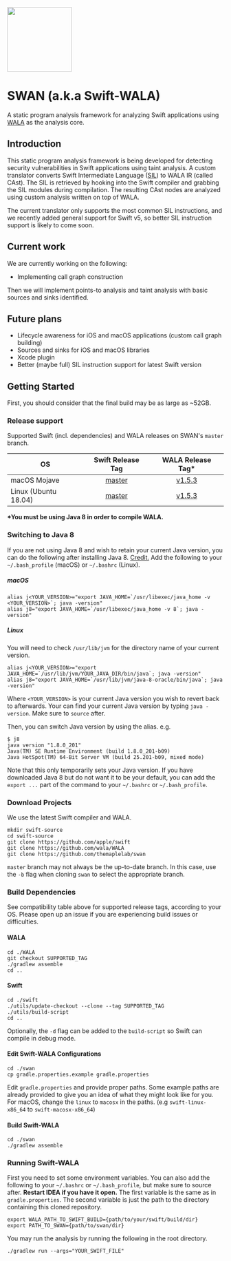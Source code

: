 
<img src="https://karimali.ca/resources/images/projects/swan.png" width="150">

# SWAN (a.k.a Swift-WALA)
A static program analysis framework for analyzing Swift applications using [WALA](https://github.com/wala/WALA) as the analysis core. 

## Introduction

This static program analysis framework is being developed for detecting security vulnerabilities in Swift applications using taint analysis. A custom translator converts Swift Intermediate Language ([SIL](https://github.com/apple/swift/blob/master/docs/SIL.rst)) to WALA IR (called CAst). The SIL is retrieved by hooking into the Swift compiler and grabbing the SIL modules during compilation. The resulting CAst nodes are analyzed using custom analysis written on top of WALA.

The current translator only supports the most common SIL instructions, and we recently added general support for Swift v5, so better SIL instruction support is likely to come soon.

## Current work
We are currently working on the following:
- Implementing call graph construction

Then we will implement points-to analysis and taint analysis with basic sources and sinks identified.

## Future plans
- Lifecycle awareness for iOS and macOS applications (custom call graph building)
- Sources and sinks for iOS and macOS libraries
- Xcode plugin
- Better (maybe full) SIL instruction support for latest Swift version

## Getting Started

First, you should consider that the final build may be as large as ~52GB.

### Release support
Supported Swift (incl. dependencies) and WALA releases on SWAN's `master` branch.


| OS | Swift Release Tag | WALA Release Tag* | 
| -----------|:-------:|:-----:|
| macOS Mojave | [master](https://github.com/apple/swift/tree/master) | [v1.5.3](https://github.com/wala/WALA/releases/tag/v1.5.3) |
| Linux (Ubuntu 18.04) | [master](https://github.com/apple/swift/tree/master) | [v1.5.3](https://github.com/wala/WALA/releases/tag/v1.5.3) |

**\*You must be using Java 8 in order to compile WALA.**

### Switching to Java 8

If you are not using Java 8 and wish to retain your current Java version, you can do the following after installing Java 8. [Credit.](https://stackoverflow.com/a/40754792)
Add the following to your `~/.bash_profile` (macOS) or `~/.bashrc` (Linux).
##### macOS
```
alias j<YOUR_VERSION>="export JAVA_HOME=`/usr/libexec/java_home -v <YOUR_VERSION>`; java -version"
alias j8="export JAVA_HOME=`/usr/libexec/java_home -v 8`; java -version"
```
##### Linux
You will need to check `/usr/lib/jvm` for the directory name of your current version. 
```
alias j<YOUR_VERSION>="export JAVA_HOME=`/usr/lib/jvm/YOUR_JAVA_DIR/bin/java`; java -version"
alias j8="export JAVA_HOME=`/usr/lib/jvm/java-8-oracle/bin/java`; java -version"
```
Where `<YOUR_VERSION>` is your current Java version you wish to revert back to afterwards. Your can find your current Java version by typing `java -version`. Make sure to `source` after.

Then, you can switch Java version by using the alias. e.g.
```
$ j8
java version "1.8.0_201"
Java(TM) SE Runtime Environment (build 1.8.0_201-b09)
Java HotSpot(TM) 64-Bit Server VM (build 25.201-b09, mixed mode)
```

Note that this only temporarily sets your Java version. If you have downloaded Java 8 but do not want it to be your default, you can add the `export ...` part of the command to your `~/.bashrc` or `~/.bash_profile`.

### Download Projects

We use the latest Swift compiler and WALA.
```
mkdir swift-source
cd swift-source
git clone https://github.com/apple/swift
git clone https://github.com/wala/WALA
git clone https://github.com/themaplelab/swan
```
`master` branch may not always be the up-to-date branch. In this case, use the `-b` flag when cloning `swan` to select the appropriate branch.

### Build Dependencies
See compatibility table above for supported release tags, according to your OS. Please open up an issue if you are experiencing build issues or difficulties.

#### WALA

```
cd ./WALA
git checkout SUPPORTED_TAG
./gradlew assemble
cd ..
```

#### Swift

```
cd ./swift
./utils/update-checkout --clone --tag SUPPORTED_TAG
./utils/build-script
cd ..
```
Optionally, the `-d` flag can be added to the `build-script` so Swift can compile in debug mode.

#### Edit Swift-WALA Configurations

```
cd ./swan
cp gradle.properties.example gradle.properties
```

Edit `gradle.properties` and provide proper paths. Some example paths are already provided to give you an idea of what they might look like for you. For macOS, change the `linux` to `macosx` in the paths. (e.g `swift-linux-x86_64` to `swift-macosx-x86_64`)


#### Build Swift-WALA

```
cd ./swan
./gradlew assemble
```

### Running Swift-WALA

First you need to set some environment variables. You can also add the following to your `~/.bashrc` or `~/.bash_profile`, but make sure to source after. **Restart IDEA if you have it open.** The first variable is the same as in `gradle.properties`. The second variable is just the path to the directory containing this cloned repository.

```
export WALA_PATH_TO_SWIFT_BUILD={path/to/your/swift/build/dir}
export PATH_TO_SWAN={path/to/swan/dir}
```

You may run the analysis by running the following in the root directory.
```
./gradlew run --args="YOUR_SWIFT_FILE"
```
